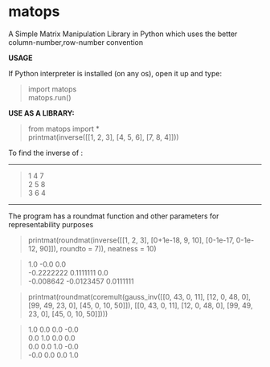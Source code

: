 # matops
A Simple Matrix Manipulation Library in Python which uses the better column-number,row-number convention 


<b>USAGE</b>

If Python interpreter is installed (on any os), open it up and type:

> import matops<br>
> matops.run()


<b>USE AS A LIBRARY:</b>

> from matops import *<br>
> printmat(inverse([[1, 2, 3], [4, 5, 6], [7, 8, 4]]))<br>

To find the inverse of :

----------
> 1  4  7 <br>
> 2  5  8 <br>
> 3  6  4 
----------

The program has a roundmat function and other parameters for representability purposes
> printmat(roundmat(inverse([[1, 2, 3], [0+1e-18, 9, 10], [0-1e-17, 0-1e-12, 90]]), roundto = 7)), neatness = 10)<br>

>1.0          -0.0             0.0<br>
>-0.2222222   0.1111111        0.0<br>
>-0.008642    -0.0123457       0.0111111<br>


> printmat(roundmat(coremult(gauss_inv([[0, 43, 0, 11], [12, 0, 48, 0], [99, 49, 23, 0], [45, 0, 10, 50]]), [[0, 43, 0, 11], [12, 0, 48, 0], [99, 49, 23, 0], [45, 0, 10, 50]])))<br>

>1.0    0.0   0.0   -0.0<br>
>0.0    1.0   0.0   0.0<br>
>0.0    0.0   1.0   -0.0<br>
>-0.0   0.0   0.0   1.0


